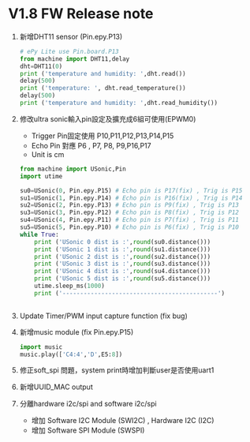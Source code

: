 # V1.8 FW Release note

1. 新增DHT11 sensor (Pin.epy.P13)

	```python
	# ePy Lite use Pin.board.P13
	from machine import DHT11,delay
	dht=DHT11(0)
	print ('temperature and humidity: ',dht.read())
	delay(500)
	print ('temperature: ', dht.read_temperature())
	delay(500)
	print ('temperature and humidity: ',dht.read_humidity())

	```
2. 修改ultra sonic輸入pin設定及擴充成6組可使用(EPWM0)
	- Trigger Pin固定使用 P10,P11,P12,P13,P14,P15
	- Echo Pin 對應      P6 , P7, P8, P9,P16,P17
	- Unit is cm
	```python
	from machine import USonic,Pin
	import utime

	su0=USonic(0, Pin.epy.P15) # Echo pin is P17(fix) , Trig is P15
	su1=USonic(1, Pin.epy.P14) # Echo pin is P16(fix) , Trig is P14
	su2=USonic(2, Pin.epy.P13) # Echo pin is P9(fix) , Trig is P13
	su3=USonic(3, Pin.epy.P12) # Echo pin is P8(fix) , Trig is P12
	su4=USonic(4, Pin.epy.P11) # Echo pin is P7(fix) , Trig is P11
	su5=USonic(5, Pin.epy.P10) # Echo pin is P6(fix) , Trig is P10
	while True:
		print ('USonic 0 dist is :',round(su0.distance()))
		print ('USonic 1 dist is :',round(su1.distance()))
		print ('USonic 2 dist is :',round(su2.distance()))
		print ('USonic 3 dist is :',round(su3.distance()))
		print ('USonic 4 dist is :',round(su4.distance()))
		print ('USonic 5 dist is :',round(su5.distance()))
		utime.sleep_ms(1000)
		print ('--------------------------------------------')
		
	```
3.	Update Timer/PWM input capture function (fix bug)
4.	新增music module (fix Pin.epy.P15)
	```python
	import music
	music.play(['C4:4','D',E5:8])
	```
5.	修正soft_spi 問題，system print時增加判斷user是否使用uart1
6.	新增UUID_MAC output
7.	分離hardware i2c/spi and software i2c/spi
	- 增加 Software I2C Module (SWI2C) , Hardware I2C (I2C)
	- 增加 Software SPI Module (SWSPI)



